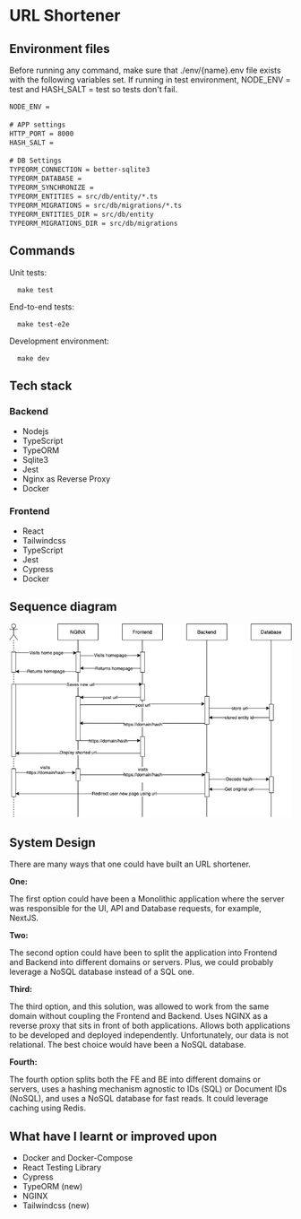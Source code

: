 # URL Shortener
## Environment files

Before running any command, make sure that ./env/{name}.env file exists with the following variables set.
If running in test environment, NODE_ENV = test and HASH_SALT = test so tests don't fail.

    NODE_ENV =

    # APP settings
    HTTP_PORT = 8000
    HASH_SALT =

    # DB Settings 
    TYPEORM_CONNECTION = better-sqlite3
    TYPEORM_DATABASE = 
    TYPEORM_SYNCHRONIZE = 
    TYPEORM_ENTITIES = src/db/entity/*.ts
    TYPEORM_MIGRATIONS = src/db/migrations/*.ts
    TYPEORM_ENTITIES_DIR = src/db/entity
    TYPEORM_MIGRATIONS_DIR = src/db/migrations

## Commands

  Unit tests:
  
      make test
  
  End-to-end tests:

      make test-e2e
  
  Development environment:

      make dev

## Tech stack
### Backend

- Nodejs
- TypeScript
- TypeORM
- Sqlite3
- Jest
- Nginx as Reverse Proxy
- Docker
### Frontend

- React
- Tailwindcss
- TypeScript
- Jest
- Cypress
- Docker

## Sequence diagram

![Sequence diagram](./diagrams/sequence-diagram.png)

## System Design

There are many ways that one could have built an URL shortener.

**One:**

The first option could have been a Monolithic application where the server was responsible for the UI, API and Database requests, for example, NextJS.

**Two:**

The second option could have been to split the application into Frontend and Backend into different domains or servers. Plus, we could probably leverage a NoSQL database instead of a SQL one.

**Third:**

The third option, and this solution, was allowed to work from the same domain without coupling the Frontend and Backend. Uses NGINX as a reverse proxy that sits in front of both applications. Allows both applications to be developed and deployed independently. Unfortunately, our data is not relational. The best choice would have been a NoSQL database.

**Fourth:**

The fourth option splits both the FE and BE into different domains or servers, uses a hashing mechanism agnostic to IDs (SQL) or Document IDs (NoSQL), and uses a NoSQL database for fast reads. It could leverage caching using Redis.

## What have I learnt or improved upon

- Docker and Docker-Compose
- React Testing Library
- Cypress
- TypeORM (new)
- NGINX
- Tailwindcss (new)

